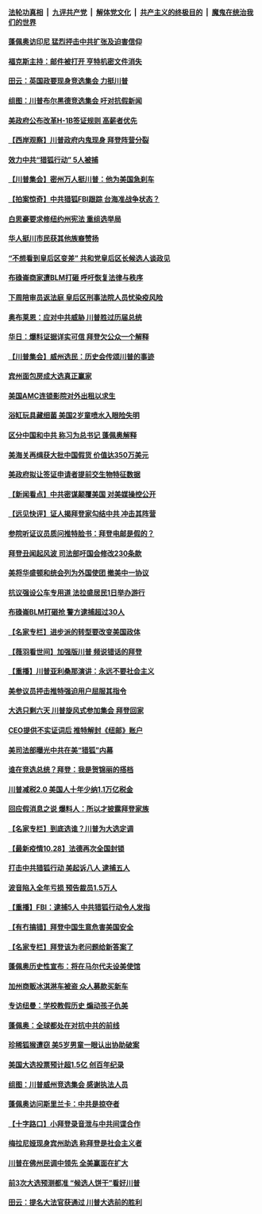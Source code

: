

####  [法轮功真相](../../../../basic/blob/master/README.md?t=10292102) &nbsp;|&nbsp; [九评共产党](../../../../9ping.md/blob/master/README.md?t=10292102) &nbsp;|&nbsp; [解体党文化](../../../../jtdwh.md/blob/master/README.md?t=10292102)  &nbsp;|&nbsp; [共产主义的终极目的](../../../../gczydzjmd.md/blob/master/README.md?t=10292102) &nbsp;|&nbsp; [魔鬼在统治我们的世界](../../../../mgztzwmdsj.md/blob/master/README.md?t=10292102) 

#### [蓬佩奥访印尼 猛烈抨击中共扩张及迫害信仰](../pages/nsc412/n12510693.md?t=10292102) 

#### [福克斯主持：邮件被打开 亨特机密文件消失](../pages/nsc412/n12510381.md?t=10292102) 

#### [田云：英国政要现身竞选集会 力挺川普](../pages/nsc412/n12509989.md?t=10292102) 

#### [组图：川普布尔黑德竞选集会 吁对抗假新闻](../pages/nsc412/n12510037.md?t=10292102) 

#### [美政府公布改革H-1B签证规则 高薪者优先](../pages/nsc412/n12509998.md?t=10292102) 

#### [【西岸观察】川普政府内鬼现身 拜登阵营分裂](../pages/nsc412/n12510015.md?t=10292102) 

#### [效力中共“猎狐行动” 5人被捕](../pages/nsc412/n12509978.md?t=10292102) 

#### [【川普集会】密州万人挺川普：他为美国急刹车](../pages/nsc412/n12510011.md?t=10292102) 

#### [【拍案惊奇】中共猎狐FBI跟踪 台海准战争状态？](../pages/nsc412/n12509592.md?t=10292102) 

#### [白思豪要求修纽约州宪法 重组选举局](../pages/nsc412/n12509183.md?t=10292102) 

#### [华人挺川市民获其他族裔赞扬](../pages/nsc412/n12509833.md?t=10292102) 

#### [“不想看到皇后区变差” 共和党皇后区长候选人谈政见](../pages/nsc412/n12509827.md?t=10292102) 

#### [布碌崙商家遭BLM打砸  呼吁恢复法律与秩序](../pages/nsc412/n12509853.md?t=10292102) 

#### [下周陪审员返法庭  皇后区刑事法院人员忧染疫风险](../pages/nsc412/n12509848.md?t=10292102) 

#### [奥布莱恩：应对中共威胁 川普胜过历届总统](../pages/nsc412/n12509885.md?t=10292102) 

#### [华日：爆料证据详实可信 拜登欠公众一个解释](../pages/nsc412/n12509881.md?t=10292102) 

#### [【川普集会】威州选民：历史会传颂川普的事迹](../pages/nsc412/n12509679.md?t=10292102) 

#### [宾州面包房成大选真正赢家](../pages/nsc412/n12509675.md?t=10292102) 

#### [美国AMC连锁影院对外出租以求生](../pages/nsc412/n12509655.md?t=10292102) 

#### [浴缸玩具藏细菌 美国2岁童喷水入眼险失明](../pages/nsc412/n12509632.md?t=10292102) 

#### [区分中国和中共 称习为总书记 蓬佩奥解释](../pages/nsc412/n12509318.md?t=10292102) 

#### [美海关再缉获大批中国假货 价值达350万美元](../pages/nsc412/n12509434.md?t=10292102) 

#### [美政府拟让签证申请者提前交生物特征数据](../pages/nsc412/n12509171.md?t=10292102) 

#### [【新闻看点】中共密谋颠覆美国 对美媒操控公开](../pages/nsc412/n12509181.md?t=10292102) 

#### [【远见快评】证人揭拜登家勾结中共 冲击其阵营](../pages/nsc412/n12509213.md?t=10292102) 

#### [参院听证议员质问推特脸书：拜登电邮是假的？](../pages/nsc412/n12509353.md?t=10292102) 

#### [拜登丑闻起风波 司法部吁国会修改230条款](../pages/nsc412/n12506903.md?t=10292102) 

#### [美将华盛顿和统会列为外国使团 撤美中一协议](../pages/nsc412/n12509228.md?t=10292102) 

#### [抗议强设公车专用道 法拉盛居民1日举办游行](../pages/nsc412/n12509259.md?t=10292102) 

#### [布碌崙BLM打砸抢 警方逮捕超过30人](../pages/nsc412/n12509300.md?t=10292102) 

#### [【名家专栏】进步派的转型要改变美国政体](../pages/nsc412/n12508447.md?t=10292102) 

#### [【薇羽看世间】加强版川普 频说错话的拜登](../pages/nsc412/n12508541.md?t=10292102) 

#### [【重播】川普亚利桑那演讲：永远不要社会主义](../pages/nsc412/n12508930.md?t=10292102) 

#### [美参议员抨击推特强迫用户屈服其指令](../pages/nsc412/n12509157.md?t=10292102) 

#### [大选只剩六天 川普旋风式参加集会 拜登回家](../pages/nsc412/n12508670.md?t=10292102) 

#### [CEO提供不实证词后 推特解封《纽邮》账户](../pages/nsc412/n12509051.md?t=10292102) 

#### [美司法部曝光中共在美“猎狐”内幕](../pages/nsc412/n12508974.md?t=10292102) 

#### [谁在竞选总统？拜登：我是贺锦丽的搭档](../pages/nsc412/n12508809.md?t=10292102) 

#### [川普减税2.0 美国人十年少纳1.1万亿税金](../pages/nsc412/n12508742.md?t=10292102) 

#### [回应假消息之说 爆料人：所以才披露拜登家族](../pages/nsc412/n12508776.md?t=10292102) 

#### [【名家专栏】到底选谁？川普为大选定调](../pages/nsc412/n12508405.md?t=10292102) 

#### [【最新疫情10.28】法德再次全国封锁](../pages/nsc412/n12506486.md?t=10292102) 

#### [打击中共猎狐行动 美起诉八人 逮捕五人](../pages/nsc412/n12508714.md?t=10292102) 

#### [波音陷入全年亏损 预告裁员1.5万人](../pages/nsc412/n12508390.md?t=10292102) 

#### [【重播】FBI：逮捕5人 中共猎狐行动令人发指](../pages/nsc412/n12507118.md?t=10292102) 

#### [【有冇搞错】拜登中国生意危害美国安全](../pages/nsc412/n12508328.md?t=10292102) 

#### [【名家专栏】拜登该为老问题给新答案了](../pages/nsc412/n12507359.md?t=10292102) 

#### [蓬佩奥历史性宣布：将在马尔代夫设美使馆](../pages/nsc412/n12508672.md?t=10292102) 

#### [加州商贩冰淇淋车被盗 众人募款买新车](../pages/nsc412/n12507099.md?t=10292102) 

#### [专访纽曼：学校教假历史 煽动孩子仇美](../pages/nsc412/n12508347.md?t=10292102) 

#### [蓬佩奥：全球都处在对抗中共的前线](../pages/nsc412/n12508467.md?t=10292102) 

#### [珍稀狐猴遭窃 美5岁男童一眼认出协助破案](../pages/nsc412/n12507119.md?t=10292102) 

#### [美国大选投票预计超1.5亿 创百年纪录](../pages/nsc412/n12507984.md?t=10292102) 

#### [组图：川普威州竞选集会 感谢执法人员](../pages/nsc412/n12507755.md?t=10292102) 

#### [蓬佩奥访问斯里兰卡：中共是掠夺者](../pages/nsc412/n12507931.md?t=10292102) 

#### [【十字路口】小拜登录音泄与中共间谍合作](../pages/nsc412/n12506868.md?t=10292102) 

#### [梅拉尼娅现身宾州助选 称拜登是社会主义者](../pages/nsc412/n12507857.md?t=10292102) 

#### [川普在佛州民调中领先 全美赢面在扩大](../pages/nsc412/n12507729.md?t=10292102) 

#### [前3次大选预测都准 “候选人饼干”看好川普](../pages/nsc412/n12507771.md?t=10292102) 

#### [田云：提名大法官获通过 川普大选前的胜利](../pages/nsc412/n12507420.md?t=10292102) 

